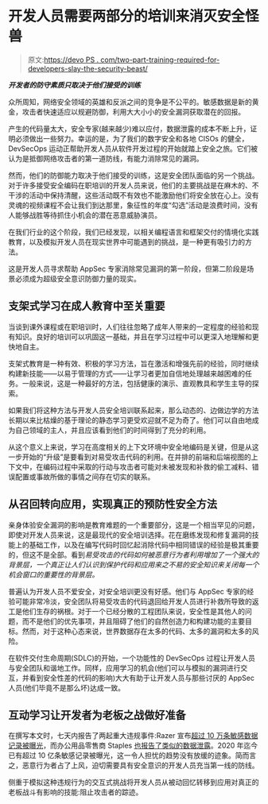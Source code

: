 # 开发人员需要两部分的培训来消灭安全怪兽

> 原文:[https://devo PS . com/two-part-training-required-for-developers-slay-the-security-beast/](https://devops.com/two-part-training-required-for-developers-to-slay-the-security-beast/)

***开发者的防守素质只取决于他们接受的训练***

众所周知，网络安全领域的英雄和反派之间的竞争是不公平的。敏感数据是新的黄金，攻击者快速适应以规避防御，利用大大小小的安全漏洞获取潜在的回报。

产生的代码量太大，安全专家(越来越少)难以应付，数据泄露的成本不断上升，证明必须做出一些努力。幸运的是，为了我们的数字安全和各地 CISOs 的健全，DevSecOps 运动正帮助开发人员从软件开发过程的开始就踏上安全之旅。它们被认为是抵御网络攻击者的第一道防线，有能力消除常见的漏洞。

然而，他们的防御能力取决于他们接受的训练，这是安全团队面临的另一个挑战。对于许多接受安全编码在职培训的开发人员来说，他们的主要挑战是在麻木的、不干涉的活动中保持清醒，这些活动既不有效也不能激励他们将安全放在心上。没有灵魂的视频课程不会让我们到达那里，象征性的年度“勾选”活动是浪费时间，没有人能够战胜等待抓住小机会的潜在恶意威胁演员。

在我们行业的这个阶段，我们已经发现，以相关编程语言和框架交付的情境化实践教育，以及模拟开发人员在现实世界中可能遇到的挑战，是一种更有吸引力的方法。

这是开发人员寻求帮助 AppSec 专家消除常见漏洞的第一阶段，但第二阶段是场景必须成为超级安全意识防御力量的现实。

## 支架式学习在成人教育中至关重要

当谈到课外课程或在职培训时，人们往往忽略了成年人带来的一定程度的经验和现有知识。良好的培训可以巩固这一基础，并且在学习过程中可以更深入地理解和更快地自主。

支架式教育是一种有效、积极的学习方法，旨在激活和增强先前的经验，同时继续构建新技能——以易于管理的方式——让学习者更加自信地处理越来越困难的任务。一般来说，这是一种最好的方法，包括健康的演示、直观教具和学生主导的探索。

如果我们将这种方法与开发人员安全培训联系起来，那么动态的、边做边学的方法长期以来比枯燥的基于理论的静态学习更受欢迎就不足为奇了。他们可以自由地成为自己领域的主人，并且应该看到他们的时间得到了充分的利用。

从这个意义上来说，学习在高度相关的上下文环境中安全地编码是关键，但是从这一步开始的“升级”是要看到对易受攻击代码的利用。在并排的前端和后端视图的上下文中，在编码过程中采取的行动与攻击者可能对未被发现和补救的偷工减料、错误配置或事故所做的事情之间存在切实的联系。

## 从召回转向应用，实现真正的预防性安全方法

亲身体验安全漏洞的影响是教育难题的一个重要部分，这是一个相当罕见的问题，即使对开发人员来说，这是最现代的安全培训选择。花在磨练发现和修复漏洞的技能上的基础工作，以及在编写代码时回忆起消除代码中相同错误的经验是极其重要的，但这不是全部。看到*易受攻击的代码如何被恶意行为者利用增加了一个强大的背景层，一个真正让人们认识到保护代码和应用来之不易的安全知识来关闭每一个机会窗口的重要性的背景层。*

普遍认为开发人员不爱安全，对安全培训更没有好感。他们与 AppSec 专家的经验可能非常冷淡，安全团队将易受攻击的代码退回给开发人员进行补救所导致的返工是他们生存的祸根。对于一个已经分散的工程团队来说，安全性是其他人的问题，而不是他们的优先事项，并且阻碍了他们的自然创造力和构建功能的主要目标。然而，对于这种心态来说，世界数据存在太多的代码、太多的漏洞和太多的风险。

在软件交付生命周期(SDLC)的开始，一个功能性的 DevSecOps 过程让开发人员与安全团队和谐地工作。同样，应用学习的机会(他们可以与模拟的漏洞进行交互，并看到安全性差的代码的影响)大大有助于让开发人员与那些讨厌的 AppSec 人员(他们毕竟不是那么坏)达成一致。

## 互动学习让开发者为老板之战做好准备

在撰写本文时，七天内报告了两起重大违规事件:Razer 宣布[超过 10 万条敏感数据记录被曝光](https://www.cnet.com/news/razer-leak-exposed-thousands-of-customers-private-data-report-says/)，而办公用品零售商 Staples [也报告了类似的数据泄露](https://www.bleepingcomputer.com/news/security/staples-discloses-data-breach-exposing-customer-info/)。2020 年迄今已有超过 10 亿条敏感记录被曝光，这一令人担忧的趋势没有放缓的迹象。简而言之，恶意行为者占了上风，迫切需要具有安全意识的开发人员充当第一线的防线。

侧重于模拟这种违规行为的交互式挑战将开发人员从被动回忆转移到应用对真正的老板战斗有影响的技能:阻止攻击者的踪迹。